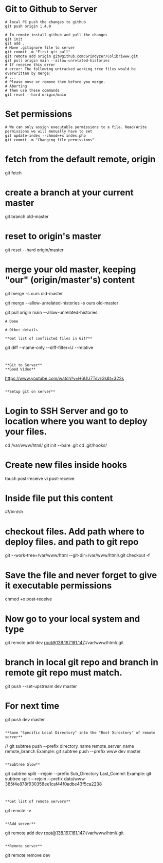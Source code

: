 # Git to Github to Server
```
# local PC push the changes to github
git push origin 1.4.0

# In remote install github and pull the changes
git init
git add .
# Move .gitignore file to server
git commit -m "First git pull"
git remote add origin git@github.com:Grindyzer/Colibriwww.git
git pull origin main --allow-unrelated-histories
# If receive this error
# error: The following untracked working tree files would be overwritten by merge:
# ...
# Please move or remove them before you merge.
# Aborting
# Then use these commands
git reset --hard origin/main
```
# Set permissions

```
# We can only assign executable permissions to a file. Read/Write permissions we will menually have to set
git update-index --chmod=+x index.php
git commit -m "Changing file permissions"
```
# fetch from the default remote, origin
git fetch
# create a branch at your current master
git branch old-master
# reset to origin's master
git reset --hard origin/master
# merge your old master, keeping "our" (origin/master's) content
git merge -s ours old-master

git merge --allow-unrelated-histories -s ours old-master

git pull origin main --allow-unrelated-histories
```
# Done

# Other details

**Get list of conflicted files in Git?**
```
git diff --name-only --diff-filter=U --relative
```


**Git to Server**
**Good Video**
```
https://www.youtube.com/watch?v=H6UU7TsyrGs&t=322s
```

**Setup git on server**
```
# Login to SSH Server and go to location where you want to deploy your files.
cd /var/www/html/
git init --bare .git
cd .git/hooks/
# Create new files inside hooks
touch post-receive
vi post-receive
# Inside file put this content



#!/bin/sh
# checkout files. Add path where to deploy files. and path to git repo 
git --work-tree=/var/www/html --git-dir=/var/www/html/.git checkout -f


# Save the file and never forget to give it executable permissions
chmod +x post-receive

# Now go to your local system and type
git remote add dev root@138.197.161.147:/var/www/html/.git
# branch in local git repo and branch in remote git repo must match.
git push --set-upstream dev master
# For next time
git push dev master
```

**Save "Specific Local Directory" into the "Root Directory" of remote server**
```
// git subtree push --prefix directory_name remote_server_name remote_branch 
Example:
git subtree push --prefix www dev master
```

**Subtree Slow**
```
git subtree split --rejoin --prefix Sub_Directory Last_Commit
Example:
git subtree split --rejoin --prefix data/www 385f4e878f930358ee1caf44f0adbe43f5ca2238
```


**Get list of remote servers**
```
git remote -v
```

**Add server**
```
git remote add dev root@138.197.161.147:/var/www/html/.git
```

**Remote server**
```
git remote remove dev
```

